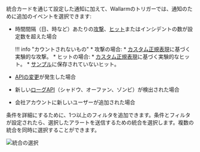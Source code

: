統合カードを通じて設定した通知に加えて、Wallarmのトリガーでは、通知のために追加のイベントを選択できます:

* 時間間隔（日、時など）あたりの[攻撃](../../../glossary-en.md#attack)、[ヒット](../../../glossary-en.md#hit)またはインシデントの数が設定数を超えた場合

    !!! info "カウントされないもの"
        * 攻撃の場合: 
            * [カスタム正規表現](../../../user-guides/rules/regex-rule.md)に基づく実験的な攻撃。
        * ヒットの場合:
            * [カスタム正規表現](../../../user-guides/rules/regex-rule.md)に基づく実験的なヒット。
            * [サンプル](../../events/analyze-attack.md#sampling-of-hits)に保存されていないヒット。

* [APIの変更](../../../api-discovery/track-changes.md)が発生した場合
* 新しい[ローグAPI](../../../api-discovery/rogue-api.md)（シャドウ、オーファン、ゾンビ）が検出された場合
* 会社アカウントに新しいユーザーが追加された場合

条件を詳細にするために、1つ以上のフィルタを追加できます。条件とフィルタが設定されたら、選択したアラートを送信するための統合を選択します。複数の統合を同時に選択することができます。

![統合の選択](../../../images/user-guides/triggers/select-integration.png)